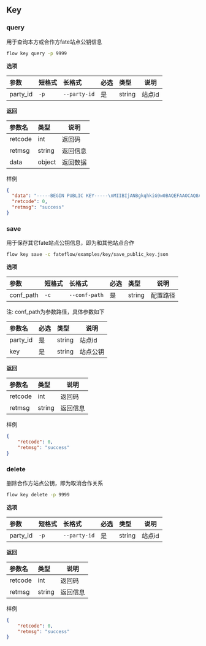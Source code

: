 ## Key

### query

用于查询本方或合作方fate站点公钥信息

```bash
flow key query -p 9999
```
**选项** 

| 参数    | 短格式 | 长格式 | 必选 | 类型   | 说明           |
| :-------- | :--- | :--- | :--- | :----- | -------------- |
| party_id | `-p` | `--party-id` |是   | string | 站点id |

**返回**

| 参数名  | 类型   | 说明     |
| :------ | :----- | -------- |
| retcode | int    | 返回码   |
| retmsg  | string | 返回信息 |
| data    | object | 返回数据 |

样例

```json
{
  "data": "-----BEGIN PUBLIC KEY-----\nMIIBIjANBgkqhkiG9w0BAQEFAAOCAQ8AMIIBCgKCAQEAzxgbxa3cfhvwbu0AFfY/\nkm7uFZ17J0EEDgaIWlrLakds7XboU5iOT0eReQp/KG3R0fVM9rBtdj8NcBcArtZ9\n2242Atls3jiuza/MPPo9XACnedGW7O+VAfvVmq2sdmKZMX5l7krEXYN645UZAd8b\nhIh+xf0qGW6IgxyKvqF13VxxB7OMUzUwyY/ZcN2rW1urfdXsCNoQ1cFl3KaarkHl\nn/gBMcCDvACXoKysFnFE7L4E7CGglYaDBJrfIyti+sbSVNxUDx2at2VXqj/PohTa\nkBKfrgK7sT85gz1sc9uRwhwF4nOY7izq367S7t/W8BJ75gWsr+lhhiIfE19RBbBQ\n/wIDAQAB\n-----END PUBLIC KEY-----",
  "retcode": 0,
  "retmsg": "success"
}
```

### save

用于保存其它fate站点公钥信息，即为和其他站点合作

```bash
flow key save -c fateflow/examples/key/save_public_key.json
```

**选项** 

| 参数    | 短格式 | 长格式 | 必选 | 类型   | 说明           |
| :-------- | :--- | :--- | :--- | :----- | -------------- |
| conf_path | `-c`   |`--conf-path`   |是   | string | 配置路径  |

注: conf_path为参数路径，具体参数如下

| 参数名            | 必选 | 类型   | 说明                              |
|:---------------| :--- | :----- |---------------------------------|
| party_id       | 是   | string | 站点id                            |
| key            | 是   | string | 站点公钥                            |

**返回**

| 参数名  | 类型   | 说明     |
| :------ | :----- | -------- |
| retcode | int    | 返回码   |
| retmsg  | string | 返回信息 |


样例

```json
{
    "retcode": 0,
    "retmsg": "success"
}
```

### delete

删除合作方站点公钥，即为取消合作关系

```bash
flow key delete -p 9999
```

**选项** 

| 参数    | 短格式 | 长格式 | 必选 | 类型   | 说明           |
| :-------- | :--- | :--- | :--- | :----- | -------------- |
| party_id | `-p` | `--party-id` |是   | string | 站点id |

**返回**

| 参数名  | 类型   | 说明     |
| :------ | :----- | -------- |
| retcode | int    | 返回码   |
| retmsg  | string | 返回信息 |


样例

```json
{
    "retcode": 0,
    "retmsg": "success"
}
```
